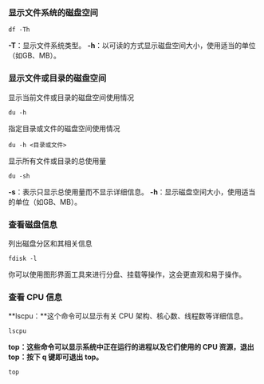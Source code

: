 ### 显示文件系统的磁盘空间
```
df -Th
```
**-T**：显示文件系统类型。
**-h**：以可读的方式显示磁盘空间大小，使用适当的单位（如GB、MB）。
### 显示文件或目录的磁盘空间
显示当前文件或目录的磁盘空间使用情况
```
du -h
```
指定目录或文件的磁盘空间使用情况
```
du -h <目录或文件>
```
显示所有文件或目录的总使用量
```
du -sh
```
**-s**：表示只显示总使用量而不显示详细信息。
**-h**：显示磁盘空间大小，使用适当的单位（如GB、MB）。
### 查看磁盘信息
列出磁盘分区和其相关信息
```
fdisk -l
```
你可以使用图形界面工具来进行分盘、挂载等操作，这会更直观和易于操作。
### 查看 CPU 信息
**lscpu：**这个命令可以显示有关 CPU 架构、核心数、线程数等详细信息。
```
lscpu
```
**top：**这些命令可以显示系统中正在运行的进程以及它们使用的 CPU 资源，退出 top：按下 **q** 键即可退出 top**。**
```
top
```

